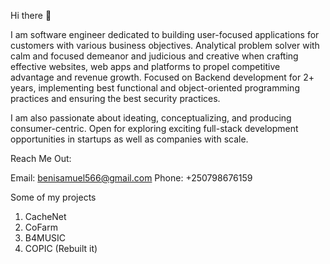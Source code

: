 Hi there 👋

I am software engineer dedicated to building user-focused applications for customers with various business objectives. Analytical problem solver with calm and focused demeanor and judicious and creative when crafting effective websites, web apps and platforms to propel competitive advantage and revenue growth. Focused on Backend development for 2+ years, implementing best functional and object-oriented programming practices and ensuring the best security practices.

I am also passionate about ideating, conceptualizing, and producing consumer-centric. Open for exploring exciting full-stack development opportunities in startups as well as companies with scale.

Reach Me Out:

  Email: benisamuel566@gmail.com
  Phone: +250798676159

Some of my projects
 1. CacheNet
 2. CoFarm
 3. B4MUSIC
 4. COPIC (Rebuilt it)
